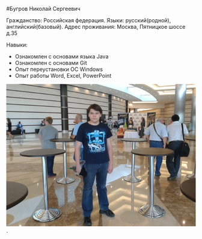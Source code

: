 #Бугров Николай Сергеевич

Гражданство: Российская федерация.
Языки: русский(родной), английский(базовый).
Адрес проживания: Москва, Пятницкое шоссе д.35

Навыки:
* Ознакомлен с основами языка Java 
* Ознакомлен с основами Git
* Опыт переустановки ОС Windows
* Опыт работы Word, Excel, PowerPoint


![photo](img/photo.jpg).